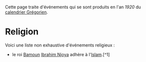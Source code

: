 <!-- TITLE: 1920 -->
<!-- SUBTITLE: Événements qui se sont produit en 1920 (calendrier Grégorien) -->

Cette page traite d'événements qui se sont produits en l'an *1920* du [calendrier Grégorien](https://fr.wikipedia.org/wiki/Calendrier_gr%C3%A9gorien).

# Religion
Voici une liste non exhaustive d'événements religieux :
* le roi [Bamoun](/peuple/afrique/a-situer/bamoun) [Ibrahim Njoya](/personnalite/homme/noble/souverain/roi/afrique/centre/bamoun/ibrahim-njoya) adhère à l'[Islam](/religion/confession/islam).[^1]